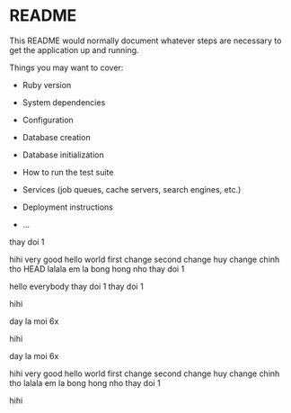 # README

This README would normally document whatever steps are necessary to get the
application up and running.

Things you may want to cover:

* Ruby version

* System dependencies

* Configuration

* Database creation

* Database initialization

* How to run the test suite

* Services (job queues, cache servers, search engines, etc.)

* Deployment instructions

* ...

thay doi 1

hihi
very good
hello world
first change
second change
huy change
chinh tho
HEAD
lalala
em la bong hong nho
 thay doi 1

hello everybody
thay doi 1
 thay doi 1


hihi

day la moi
6x


hihi

day la moi
6x


hihi
very good
hello world
first change
second change
huy change
chinh tho
lalala
em la bong hong nho
 thay doi 1




hihi

>